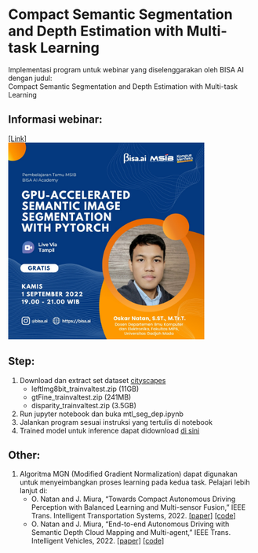 # Compact Semantic Segmentation and Depth Estimation with Multi-task Learning

Implementasi program untuk webinar yang diselenggarakan oleh BISA AI dengan judul: \
Compact Semantic Segmentation and Depth Estimation with Multi-task Learning


## Informasi webinar: 
[[Link]](https://tampil.id/event/detail/VFdwWk1FNUJQVDA9) \
<img src="docs/event.jpg" width="400">


## Step:
1. Download dan extract set dataset [cityscapes](https://www.cityscapes-dataset.com/) 
    - leftImg8bit_trainvaltest.zip (11GB)
    - gtFine_trainvaltest.zip (241MB)
    - disparity_trainvaltest.zip (3.5GB)
2. Run jupyter notebook dan buka mtl_seg_dep.ipynb
3. Jalankan program sesuai instruksi yang tertulis di notebook
4. Trained model untuk inference dapat didownload [di sini](https://drive.google.com/drive/folders/1Jft1n9vXaNHllUg5JDKDCYX9BJTYza0D?usp=sharing)


## Other:
1. Algoritma MGN (Modified Gradient Normalization) dapat digunakan untuk menyeimbangkan proses learning pada kedua task. Pelajari lebih lanjut di:
    - O. Natan and J. Miura, “Towards Compact Autonomous Driving Perception with Balanced Learning and Multi-sensor Fusion,” IEEE Trans. Intelligent Transportation Systems, 2022. [[paper]](https://doi.org/10.1109/TITS.2022.3149370) [[code]](https://github.com/oskarnatan/compact-perception)
    - O. Natan and J. Miura, “End-to-end Autonomous Driving with Semantic Depth Cloud Mapping and Multi-agent,” IEEE Trans. Intelligent Vehicles, 2022. [[paper]](https://doi.org/10.1109/TIV.2022.3185303) [[code]](https://github.com/oskarnatan/end-to-end-driving)